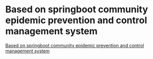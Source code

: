 # Based on springboot community epidemic prevention and control management system
[Based on springboot community epidemic prevention and control management system](https://aiwithcloud.com/2022/09/19/based_on_springboot_community_epidemic_prevention_and_control_management_system/)